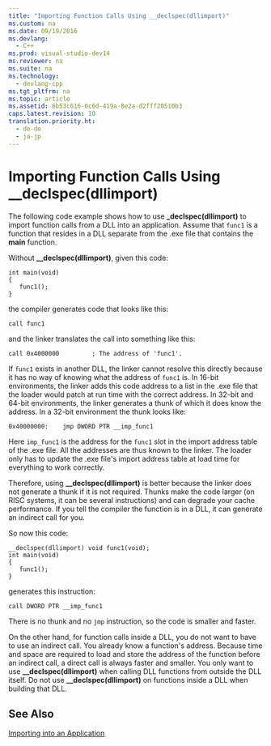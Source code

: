 ```yaml
---
title: "Importing Function Calls Using __declspec(dllimport)"
ms.custom: na
ms.date: 09/19/2016
ms.devlang: 
  - C++
ms.prod: visual-studio-dev14
ms.reviewer: na
ms.suite: na
ms.technology: 
  - devlang-cpp
ms.tgt_pltfrm: na
ms.topic: article
ms.assetid: 6b53c616-0c6d-419a-8e2a-d2fff20510b3
caps.latest.revision: 10
translation.priority.ht: 
  - de-de
  - ja-jp
---
```

# Importing Function Calls Using __declspec(dllimport)
The following code example shows how to use **_declspec(dllimport)** to import function calls from a DLL into an application. Assume that `func1` is a function that resides in a DLL separate from the .exe file that contains the **main** function.  
  
 Without **__declspec(dllimport)**, given this code:  
  
```  
int main(void)   
{  
   func1();  
}  
```  
  
 the compiler generates code that looks like this:  
  
```  
call func1  
```  
  
 and the linker translates the call into something like this:  
  
```  
call 0x4000000         ; The address of 'func1'.  
```  
  
 If `func1` exists in another DLL, the linker cannot resolve this directly because it has no way of knowing what the address of `func1` is. In 16-bit environments, the linker adds this code address to a list in the .exe file that the loader would patch at run time with the correct address. In 32-bit and 64-bit environments, the linker generates a thunk of which it does know the address. In a 32-bit environment the thunk looks like:  
  
```  
0x40000000:    jmp DWORD PTR __imp_func1  
```  
  
 Here `imp_func1` is the address for the `func1` slot in the import address table of the .exe file. All the addresses are thus known to the linker. The loader only has to update the .exe file's import address table at load time for everything to work correctly.  
  
 Therefore, using **__declspec(dllimport)** is better because the linker does not generate a thunk if it is not required. Thunks make the code larger (on RISC systems, it can be several instructions) and can degrade your cache performance. If you tell the compiler the function is in a DLL, it can generate an indirect call for you.  
  
 So now this code:  
  
```  
__declspec(dllimport) void func1(void);  
int main(void)   
{  
   func1();  
}  
```  
  
 generates this instruction:  
  
```  
call DWORD PTR __imp_func1  
```  
  
 There is no thunk and no `jmp` instruction, so the code is smaller and faster.  
  
 On the other hand, for function calls inside a DLL, you do not want to have to use an indirect call. You already know a function's address. Because time and space are required to load and store the address of the function before an indirect call, a direct call is always faster and smaller. You only want to use **__declspec(dllimport)** when calling DLL functions from outside the DLL itself. Do not use **__declspec(dllimport)** on functions inside a DLL when building that DLL.  
  
## See Also  
 [Importing into an Application](../vs140/Importing-into-an-Application.md)